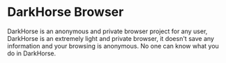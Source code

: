 # DarkHorse Browser
DarkHorse is an anonymous and private browser project for any user, DarkHorse is an extremely light and private browser, it doesn't save any information and your browsing is anonymous. No one can know what you do in DarkHorse.

